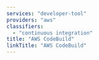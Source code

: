 ```yaml
---
services: "developer-tool"
providers: "aws"
classifiers:
  - "continuous integration"
title: "AWS CodeBuild"
linkTitle: "AWS CodeBuild"
---
```

